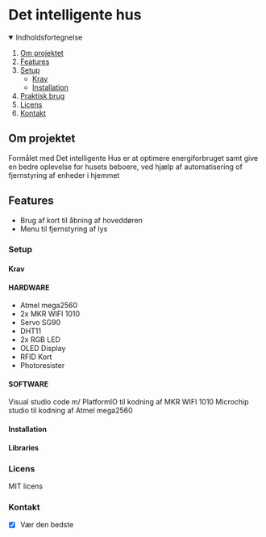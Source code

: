 # Det intelligente hus

<!-- Indholdsfortegnelse -->
<details open="open">
  <summary>Indholdsfortegnelse</summary>
  <ol>
    <li>
      <a href="#om-projektet">Om projektet</a>
    </li>
    <li>
      <a href="#features">Features</a>
    </li>
    <li>
      <a href="#setup">Setup</a>
      <ul>
        <li><a href="#krav">Krav</a></li>
        <li><a href="#installation">Installation</a></li>
      </ul>
    </li>
    <li><a href="#praktisk-brug">Praktisk brug</a></li>
    <li><a href="#licens">Licens</a></li>
    <li><a href="#kontakt">Kontakt</a></li>
  </ol>
</details>

<!-- Om projektet -->
## Om projektet
Formålet med Det intelligente Hus er at optimere energiforbruget samt give en bedre oplevelse for husets beboere, ved hjælp af automatisering of fjernstyring af enheder i hjemmet

<!-- Features -->
## Features
* Brug af kort til åbning af hoveddøren
* Menu til fjernstyring af lys


<!-- Setup -->
### Setup


<!-- Krav -->
#### Krav
#### HARDWARE
* Atmel mega2560
* 2x MKR WIFI 1010
* Servo SG90
* DHT11
* 2x RGB LED
* OLED Display
* RFID Kort
* Photoresister

#### SOFTWARE
Visual studio code m/ PlatformIO til kodning af MKR WIFI 1010
Microchip studio til kodning af Atmel mega2560

<!-- Installation -->
#### Installation
#### Libraries

<!-- Licens -->
### Licens
MIT licens

<!-- Kontakt -->
### Kontakt
- [x] Vær den bedste
